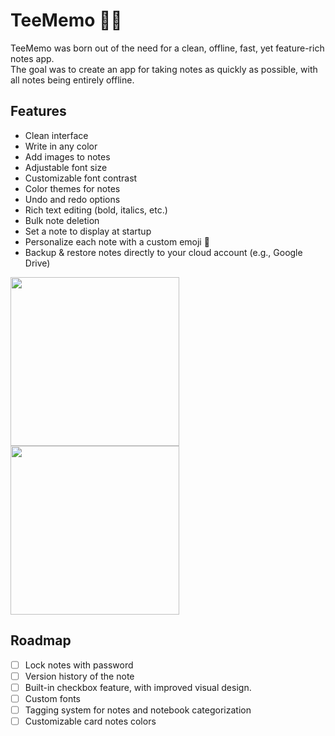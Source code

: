# TeeMemo 📝🦉
TeeMemo was born out of the need for a clean, offline, fast, yet feature-rich notes app.  
The goal was to create an app for taking notes as quickly as possible, with all notes being entirely offline.

## Features
- Clean interface
- Write in any color
- Add images to notes
- Adjustable font size
- Customizable font contrast
- Color themes for notes
- Undo and redo options
- Rich text editing (bold, italics, etc.)
- Bulk note deletion
- Set a note to display at startup
- Personalize each note with a custom emoji 🦉
- Backup & restore notes directly to your cloud account (e.g., Google Drive)

<a href="https://play.google.com">
    <img src="https://user-images.githubusercontent.com/92587825/277521178-29b7e0ef-f81b-4353-be42-5c65f7d4cfbe.png" width="270">
</a>

<a href="https://play.google.com">
    <img src="[[https://user-images.githubusercontent.com/92587825/277521178-29b7e0ef-f81b-4353-be42-5c65f7d4cfbe.png](https://github-production-user-asset-6210df.s3.amazonaws.com/92587825/280498168-0e65bebf-230b-461e-9d7a-71831087b130.jpg)]([https://github.com/netistul/TeeMemo/assets/92587825/69207a6c-5ebd-44a4-9729-76dd3d62bb01](https://github-production-user-asset-6210df.s3.amazonaws.com/92587825/280498168-0e65bebf-230b-461e-9d7a-71831087b130.jpg))" width="270">
</a>

## Roadmap
- [ ] Lock notes with password
- [ ] Version history of the note
- [ ] Built-in checkbox feature, with improved visual design.
- [ ] Custom fonts
- [ ] Tagging system for notes and notebook categorization
- [ ] Customizable card notes colors
